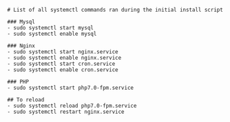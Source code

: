     # List of all systemctl commands ran during the initial install script

	### Mysql
	- sudo systemctl start mysql
    - sudo systemctl enable mysql

	### Nginx
	- sudo systemctl start nginx.service
    - sudo systemctl enable nginx.service
    - sudo systemctl start cron.service
    - sudo systemctl enable cron.service

	### PHP
	- sudo systemctl start php7.0-fpm.service

	## To reload 
	- sudo systemctl reload php7.0-fpm.service
    - sudo systemctl restart nginx.service
	